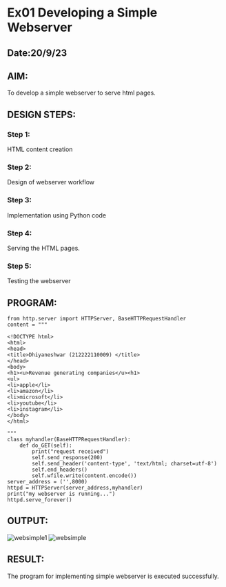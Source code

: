 # Ex01 Developing a Simple Webserver
## Date:20/9/23

## AIM:
To develop a simple webserver to serve html pages.

## DESIGN STEPS:
### Step 1: 
HTML content creation
### Step 2:
Design of webserver workflow
### Step 3:
Implementation using Python code
### Step 4:
Serving the HTML pages.
### Step 5:
Testing the webserver

## PROGRAM:
```
from http.server import HTTPServer, BaseHTTPRequestHandler
content = """

<!DOCTYPE html>
<html>
<head>
<title>Dhiyaneshwar (212222110009) </title>
</head>
<body>
<h1><u>Revenue generating companies</u><h1>
<ul>
<li>apple</li>
<li>amazon</li>
<li>microsoft</li>
<li>youtube</li>
<li>instagram</li>
</body>
</html>

"""
class myhandler(BaseHTTPRequestHandler):
    def do_GET(self):
        print("request received")
        self.send_response(200)
        self.send_header('content-type', 'text/html; charset=utf-8')
        self.end_headers()
        self.wfile.write(content.encode())
server_address = ('',8000)
httpd = HTTPServer(server_address,myhandler)
print("my webserver is running...")
httpd.serve_forever()
```

## OUTPUT:
![websimple1](https://github.com/Dhiyanesh24/simplewebserver/assets/118362288/ad28f5dd-5d49-4fc8-a134-52707a86bdc9)
![websimple](https://github.com/Dhiyanesh24/simplewebserver/assets/118362288/9961bc3f-4a76-49e2-a197-528ca3b9f0a0)


## RESULT:
The program for implementing simple webserver is executed successfully.

